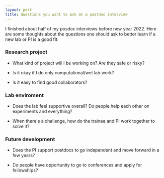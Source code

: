 ```yaml
---
layout: post
title: Questions you want to ask at a postdoc interview
---
```


I finished about half of my posdoc interviews before new year 2022. Here are some thoughts about the questions one should ask to better learn if a new lab or PI is a good fit:

### Research project
* What kind of project will I be working on? Are they safe or risky?

* Is it okay if I do only computational/wet lab work?

* Is it easy to find good collaborators?

### Lab enviroment
* Does the lab feel supportive overall? Do people help each other on experiments and everything?

* When there's a challenge, how do the trainee and PI work together to solve it?

### Future development
* Does the PI support postdocs to go independent and move forward in a few years?

* Do people have opportunity to go to conferences and apply for fellowships?
